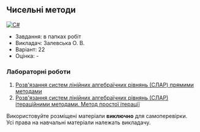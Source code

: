 ## Чисельні методи

[![C#](https://img.shields.io/badge/c%23-purple?style=for-the-badge&logo=csharp&logoColor=white)](#)

- Завдання: в папках робіт
- Викладач: Залевська О. В.
- Варіант: 22 
- Оцінка: -

### Лабораторні роботи
 1. [Розв'язання систем лінійних алгебраїчних рівнянь (СЛАР) прямими методами](./Lab1/)<br>
 2. [Розв'язання систем лінійних алгебраїчних рівнянь (СЛАР) ітераційними методами. Метод простої ітерації](./Lab2/)<br>

Використовуйте розміщені матеріали **виключно** для самоперевірки.<br>
Усі права на навчальні матеріали належать викладачу.
